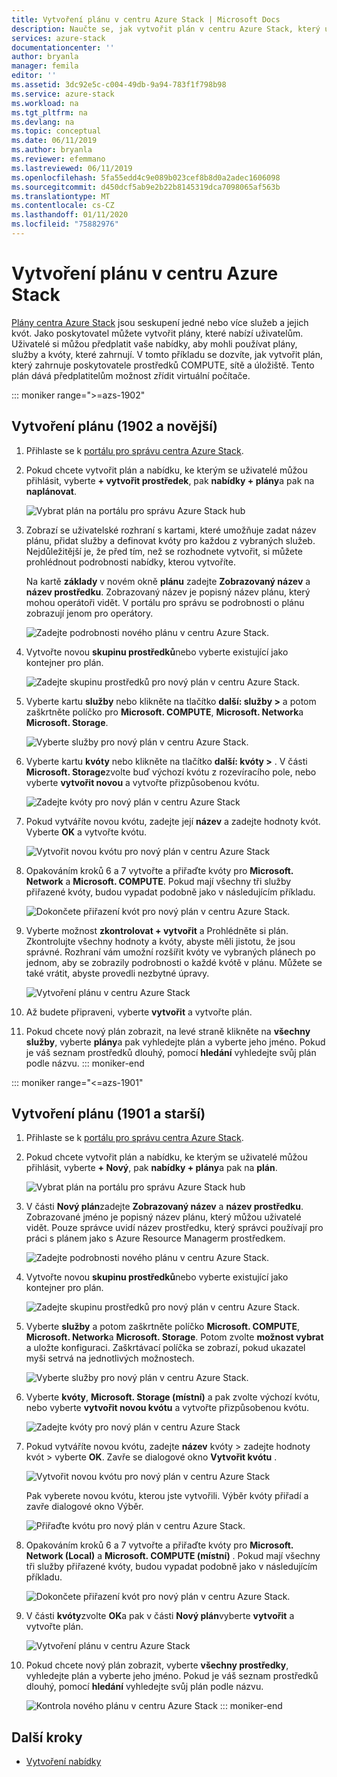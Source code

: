 ```yaml
---
title: Vytvoření plánu v centru Azure Stack | Microsoft Docs
description: Naučte se, jak vytvořit plán v centru Azure Stack, který umožňuje předplatitelům zřizovat virtuální počítače.
services: azure-stack
documentationcenter: ''
author: bryanla
manager: femila
editor: ''
ms.assetid: 3dc92e5c-c004-49db-9a94-783f1f798b98
ms.service: azure-stack
ms.workload: na
ms.tgt_pltfrm: na
ms.devlang: na
ms.topic: conceptual
ms.date: 06/11/2019
ms.author: bryanla
ms.reviewer: efemmano
ms.lastreviewed: 06/11/2019
ms.openlocfilehash: 5fa55edd4c9e089b023cef8b8d0a2adec1606098
ms.sourcegitcommit: d450dcf5ab9e2b22b8145319dca7098065af563b
ms.translationtype: MT
ms.contentlocale: cs-CZ
ms.lasthandoff: 01/11/2020
ms.locfileid: "75882976"
---
```

# <a name="create-a-plan-in-azure-stack-hub"></a>Vytvoření plánu v centru Azure Stack

[Plány centra Azure Stack](azure-stack-overview.md) jsou seskupení jedné nebo více služeb a jejich kvót. Jako poskytovatel můžete vytvořit plány, které nabízí uživatelům. Uživatelé si můžou předplatit vaše nabídky, aby mohli používat plány, služby a kvóty, které zahrnují. V tomto příkladu se dozvíte, jak vytvořit plán, který zahrnuje poskytovatele prostředků COMPUTE, sítě a úložiště. Tento plán dává předplatitelům možnost zřídit virtuální počítače.

::: moniker range=">=azs-1902"
## <a name="create-a-plan-1902-and-later"></a>Vytvoření plánu (1902 a novější)

1. Přihlaste se k [portálu pro správu centra Azure Stack](https://adminportal.local.azurestack.external).

2. Pokud chcete vytvořit plán a nabídku, ke kterým se uživatelé můžou přihlásit, vyberte **+ vytvořit prostředek**, pak **nabídky + plány**a pak na **naplánovat**.
  
   ![Vybrat plán na portálu pro správu Azure Stack hub](media/azure-stack-create-plan/select-plan.png)

3. Zobrazí se uživatelské rozhraní s kartami, které umožňuje zadat název plánu, přidat služby a definovat kvóty pro každou z vybraných služeb. Nejdůležitější je, že před tím, než se rozhodnete vytvořit, si můžete prohlédnout podrobnosti nabídky, kterou vytvoříte.

   Na kartě **základy** v novém okně **plánu** zadejte **Zobrazovaný název** a **název prostředku**. Zobrazovaný název je popisný název plánu, který mohou operátoři vidět. V portálu pro správu se podrobnosti o plánu zobrazují jenom pro operátory.

   ![Zadejte podrobnosti nového plánu v centru Azure Stack.](media/azure-stack-create-plan/plan-name.png)

4. Vytvořte novou **skupinu prostředků**nebo vyberte existující jako kontejner pro plán.

   ![Zadejte skupinu prostředků pro nový plán v centru Azure Stack.](media/azure-stack-create-plan/resource-group.png)

5. Vyberte kartu **služby** nebo klikněte na tlačítko **další: služby >** a potom zaškrtněte políčko pro **Microsoft. COMPUTE**, **Microsoft. Network**a **Microsoft. Storage**.
  
   ![Vyberte služby pro nový plán v centru Azure Stack.](media/azure-stack-create-plan/services.png)

6. Vyberte kartu **kvóty** nebo klikněte na tlačítko **další: kvóty >** . V části **Microsoft. Storage**zvolte buď výchozí kvótu z rozevíracího pole, nebo vyberte **vytvořit novou** a vytvořte přizpůsobenou kvótu.
  
   ![Zadejte kvóty pro nový plán v centru Azure Stack](media/azure-stack-create-plan/quotas.png)

7. Pokud vytváříte novou kvótu, zadejte její **název** a zadejte hodnoty kvót. Vyberte **OK** a vytvořte kvótu.

   ![Vytvořit novou kvótu pro nový plán v centru Azure Stack](media/azure-stack-create-plan/new-quota.png)

8. Opakováním kroků 6 a 7 vytvořte a přiřaďte kvóty pro **Microsoft. Network** a **Microsoft. COMPUTE**. Pokud mají všechny tři služby přiřazené kvóty, budou vypadat podobně jako v následujícím příkladu.

   ![Dokončete přiřazení kvót pro nový plán v centru Azure Stack.](media/azure-stack-create-plan/all-quotas-assigned.png)

9. Vyberte možnost **zkontrolovat + vytvořit** a Prohlédněte si plán. Zkontrolujte všechny hodnoty a kvóty, abyste měli jistotu, že jsou správné. Rozhraní vám umožní rozšířit kvóty ve vybraných plánech po jednom, aby se zobrazily podrobnosti o každé kvótě v plánu. Můžete se také vrátit, abyste provedli nezbytné úpravy.

   ![Vytvoření plánu v centru Azure Stack](media/azure-stack-create-plan/create.png)

10. Až budete připraveni, vyberte **vytvořit** a vytvořte plán.

11. Pokud chcete nový plán zobrazit, na levé straně klikněte na **všechny služby**, vyberte **plány**a pak vyhledejte plán a vyberte jeho jméno. Pokud je váš seznam prostředků dlouhý, pomocí **hledání** vyhledejte svůj plán podle názvu.
::: moniker-end

::: moniker range="<=azs-1901"
## <a name="create-a-plan-1901-and-earlier"></a>Vytvoření plánu (1901 a starší)

1. Přihlaste se k [portálu pro správu centra Azure Stack](https://adminportal.local.azurestack.external).

2. Pokud chcete vytvořit plán a nabídku, ke kterým se uživatelé můžou přihlásit, vyberte **+ Nový**, pak **nabídky + plány**a pak na **plán**.
  
   ![Vybrat plán na portálu pro správu Azure Stack hub](media/azure-stack-create-plan/select-plan1901.png)

3. V části **Nový plán**zadejte **Zobrazovaný název** a **název prostředku**. Zobrazované jméno je popisný název plánu, který můžou uživatelé vidět. Pouze správce uvidí název prostředku, který správci používají pro práci s plánem jako s Azure Resource Managerm prostředkem.

   ![Zadejte podrobnosti nového plánu v centru Azure Stack.](media/azure-stack-create-plan/plan-name1901.png)

4. Vytvořte novou **skupinu prostředků**nebo vyberte existující jako kontejner pro plán.

   ![Zadejte skupinu prostředků pro nový plán v centru Azure Stack.](media/azure-stack-create-plan/resource-group1901.png)

5. Vyberte **služby** a potom zaškrtněte políčko **Microsoft. COMPUTE**, **Microsoft. Network**a **Microsoft. Storage**. Potom zvolte **možnost vybrat** a uložte konfiguraci. Zaškrtávací políčka se zobrazí, pokud ukazatel myši setrvá na jednotlivých možnostech.
  
   ![Vyberte služby pro nový plán v centru Azure Stack.](media/azure-stack-create-plan/services1901.png)

6. Vyberte **kvóty**, **Microsoft. Storage (místní)** a pak zvolte výchozí kvótu, nebo vyberte **vytvořit novou kvótu** a vytvořte přizpůsobenou kvótu.
  
   ![Zadejte kvóty pro nový plán v centru Azure Stack](media/azure-stack-create-plan/quotas1901.png)

7. Pokud vytváříte novou kvótu, zadejte **název** kvóty > zadejte hodnoty kvót > vyberte **OK**. Zavře se dialogové okno **Vytvořit kvótu** .

   ![Vytvořit novou kvótu pro nový plán v centru Azure Stack](media/azure-stack-create-plan/new-quota1901.png)

   Pak vyberete novou kvótu, kterou jste vytvořili. Výběr kvóty přiřadí a zavře dialogové okno Výběr.
  
   ![Přiřaďte kvótu pro nový plán v centru Azure Stack.](media/azure-stack-create-plan/assign-quota1901.png)

8. Opakováním kroků 6 a 7 vytvořte a přiřaďte kvóty pro **Microsoft. Network (Local)** a **Microsoft. COMPUTE (místní)** . Pokud mají všechny tři služby přiřazené kvóty, budou vypadat podobně jako v následujícím příkladu.

   ![Dokončete přiřazení kvót pro nový plán v centru Azure Stack.](media/azure-stack-create-plan/all-quotas-assigned1901.png)

9. V části **kvóty**zvolte **OK**a pak v části **Nový plán**vyberte **vytvořit** a vytvořte plán.

    ![Vytvoření plánu v centru Azure Stack](media/azure-stack-create-plan/create1901.png)

10. Pokud chcete nový plán zobrazit, vyberte **všechny prostředky**, vyhledejte plán a vyberte jeho jméno. Pokud je váš seznam prostředků dlouhý, pomocí **hledání** vyhledejte svůj plán podle názvu.

    ![Kontrola nového plánu v centru Azure Stack](media/azure-stack-create-plan/plan-overview1901.png)
::: moniker-end

## <a name="next-steps"></a>Další kroky

* [Vytvoření nabídky](azure-stack-create-offer.md)
